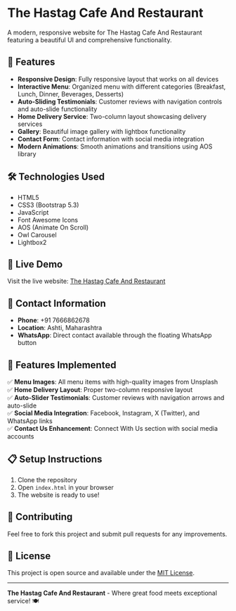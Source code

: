 # The Hastag Cafe And Restaurant

A modern, responsive website for The Hastag Cafe And Restaurant featuring a beautiful UI and comprehensive functionality.

## 🌟 Features

- **Responsive Design**: Fully responsive layout that works on all devices
- **Interactive Menu**: Organized menu with different categories (Breakfast, Lunch, Dinner, Beverages, Desserts)
- **Auto-Sliding Testimonials**: Customer reviews with navigation controls and auto-slide functionality
- **Home Delivery Service**: Two-column layout showcasing delivery services
- **Gallery**: Beautiful image gallery with lightbox functionality
- **Contact Form**: Contact information with social media integration
- **Modern Animations**: Smooth animations and transitions using AOS library

## 🛠️ Technologies Used

- HTML5
- CSS3 (Bootstrap 5.3)
- JavaScript
- Font Awesome Icons
- AOS (Animate On Scroll)
- Owl Carousel
- Lightbox2

## 🚀 Live Demo

Visit the live website: [The Hastag Cafe And Restaurant](https://yourusername.github.io/hastag-cafe-restaurant/)

## 📱 Contact Information

- **Phone**: +91 7666862678
- **Location**: Ashti, Maharashtra
- **WhatsApp**: Direct contact available through the floating WhatsApp button

## 🎨 Features Implemented

✅ **Menu Images**: All menu items with high-quality images from Unsplash  
✅ **Home Delivery Layout**: Proper two-column responsive layout  
✅ **Auto-Slider Testimonials**: Customer reviews with navigation arrows and auto-slide  
✅ **Social Media Integration**: Facebook, Instagram, X (Twitter), and WhatsApp links  
✅ **Contact Us Enhancement**: Connect With Us section with social media accounts

## 📋 Setup Instructions

1. Clone the repository
2. Open `index.html` in your browser
3. The website is ready to use!

## 🤝 Contributing

Feel free to fork this project and submit pull requests for any improvements.

## 📄 License

This project is open source and available under the [MIT License](LICENSE).

---

**The Hastag Cafe And Restaurant** - Where great food meets exceptional service! 🍽️
